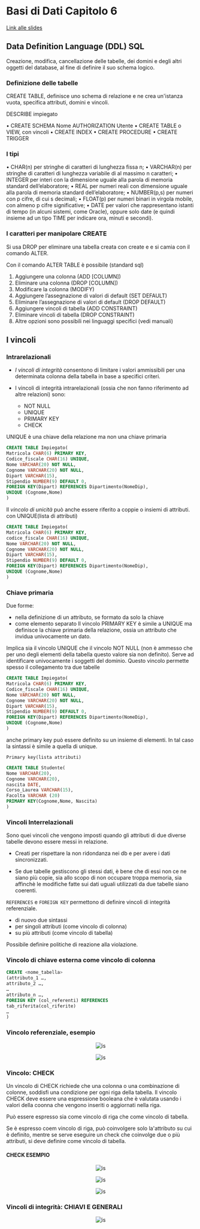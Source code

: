 # Basi di Dati Capitolo 6

[Link alle slides](https://elearning.di.unipi.it/pluginfile.php/77729/mod_resource/content/1/7.SQLDefinizioneDati.pdf)

## Data Definition Language (DDL) SQL

Creazione, modifica, cancellazione delle tabelle, dei domini e degli altri oggetti del database, al fine di definire il suo schema logico.

### Definizione delle tabelle

CREATE TABLE, definisce uno schema di relazione e ne crea un'istanza vuota, specifica attributi, domini e vincoli.

DESCRIBE impiegato

• CREATE SCHEMA Nome AUTHORIZATION Utente
• CREATE TABLE o VIEW, con vincoli
• CREATE INDEX
• CREATE PROCEDURE
• CREATE TRIGGER

### I tipi

• CHAR(n) per stringhe di caratteri di lunghezza fissa n;
• VARCHAR(n) per stringhe di caratteri di lunghezza variabile di al massimo n
caratteri;
• INTEGER per interi con la dimensione uguale alla parola di memoria standard
dell’elaboratore;
• REAL per numeri reali con dimensione uguale alla parola di memoria standard
dell’elaboratore;
• NUMBER(p,s) per numeri con p cifre, di cui s decimali;
• FLOAT(p) per numeri binari in virgola mobile, con almeno p cifre significative;
• DATE per valori che rappresentano istanti di tempo (in alcuni sistemi, come
Oracle), oppure solo date (e quindi insieme ad un tipo TIME per indicare ora,
minuti e secondi).

### I caratteri per manipolare CREATE

Si usa DROP per eliminare una tabella creata con create e e si camia con il comando ALTER.

Con il comando ALTER TABLE è possibile (standard sql)

1. Aggiungere una colonna (ADD [COLUMN])
2. Eliminare una colonna (DROP [COLUMN])
3. Modificare la colonna (MODIFY)
4. Aggiungere l’assegnazione di valori di default (SET DEFAULT)
5. Eliminare l’assegnazione di valori di default (DROP DEFAULT)
6. Aggiungere vincoli di tabella (ADD CONSTRAINT)
7. Eliminare vincoli di tabella (DROP CONSTRAINT)
8. Altre opzioni sono possibili nei linguaggi specifici (vedi manuali)

## I vincoli

### Intrarelazionali

- _I vincoli di integrità_ consentono di limitare i valori ammissibili per una determinata colonna della tabella in base a specifici criteri.

- I vincoli di integrità intrarelazionali (ossia che non fanno riferimento ad altre relazioni) sono:
  - NOT NULL
  - UNIQUE
  - PRIMARY KEY
  - CHECK

UNIQUE è una chiave della relazione ma non una chiave primaria

```sql
CREATE TABLE Impiegato(
Matricola CHAR(6) PRIMARY KEY,
Codice_fiscale CHAR(16) UNIQUE,
Nome VARCHAR(20) NOT NULL,
Cognome VARCHAR(20) NOT NULL,
Dipart VARCHAR(15),
Stipendio NUMBER(9) DEFAULT 0,
FOREIGN KEY(Dipart) REFERENCES Dipartimento(NomeDip),
UNIQUE (Cognome,Nome)
)
```

Il _vincolo di unicità_ può anche essere riferito a coppie o insiemi di attributi.
con UNIQUE(lista di attributi)

```sql
CREATE TABLE Impiegato(
Matricola CHAR(6) PRIMARY KEY,
codice_fiscale CHAR(16) UNIQUE,
Nome VARCHAR(20) NOT NULL,
Cognome VARCHAR(20) NOT NULL,
Dipart VARCHAR(15),
Stipendio NUMBER(9) DEFAULT 0,
FOREIGN KEY(Dipart) REFERENCES Dipartimento(NomeDip),
UNIQUE (Cognome,Nome)
)
```

### Chiave primaria

Due forme:

- nella definizione di un attributo, se formato da solo la chiave
- come elemento separato
  Il vincolo PRIMARY KEY è simile a UNIQUE ma definisce la chiave primaria della relazione, ossia un attributo che invidua univocamente un dato.

Implica sia il vincolo UNIQUE che il vincolo NOT NULL (non è ammesso che per uno degli elementi della tabella questo valore sia non definito).
Serve ad identificare univocamente i soggetti del dominio. Questo vincolo permette spesso il collegamento tra due tabelle

```sql
CREATE TABLE Impiegato(
Matricola CHAR(6) PRIMARY KEY,
Codice_fiscale CHAR(16) UNIQUE,
Nome VARCHAR(20) NOT NULL,
Cognome VARCHAR(20) NOT NULL,
Dipart VARCHAR(15),
Stipendio NUMBER(9) DEFAULT 0,
FOREIGN KEY(Dipart) REFERENCES Dipartimento(NomeDip),
UNIQUE (Cognome,Nome)
)
```

anche primary key può essere definito su un insieme di elementi. In tal caso la sintassi è simile a quella di unique.

`Primary key(lista attributi)`

```sql
CREATE TABLE Studente(
Nome VARCHAR(20),
Cognome VARCHAR(20),
nascita DATE,
Corso_Laurea VARCHAR(15),
Facolta VARCHAR (20)
PRIMARY KEY(Cognome,Nome, Nascita)
)
```

### Vincoli Interrelazionali

Sono quei vincoli che vengono imposti quando gli attributi di due diverse tabelle devono essere messi in relazione.

- Creati per rispettare la non ridondanza nei db e per avere i dati sincronizzati.

- Se due tabelle gestiscono gli stessi dati, è bene che di essi non ce ne siano più copie, sia allo scopo di non occupare troppa memoria, sia affinchè le modifiche fatte sui dati uguali utilizzati da due tabelle siano coerenti.

`REFERENCES` e `FOREIGN KEY` permettono di definire vincoli di integrità referenziale.

- di nuovo due sintassi
- per singoli attributi (come vincolo di colonna)
- su più attributi (come vincolo di tabella)

Possibile definire politiche di reazione alla violazione.

### Vincolo di chiave esterna come vincolo di colonna

```sql
CREATE <nome_tabella>
(attributo_1 …,
attributo_2 …,
…
attributo_n …,
FOREIGN KEY (col_referenti) REFERENCES
tab_riferita(col_riferite)
…
)
```

### Vincolo referenziale, esempio

<p align="center">
  <img src="./assets/bd-6-1.png" alt="is" />
</p>

<p align="center">
  <img src="./assets/bd-6-2.png" alt="is" />
</p>

### Vincolo: CHECK

Un vincolo di CHECK richiede che una colonna o una combinazione di colonne, soddisfi una condizione per ogni riga della tabella.
Il vincolo CHECK deve essere una espressione booleana che è valutata usando i valori della coonna che vengono inseriti o aggiornati nella riga.

Può essere espresso sia come vincolo di riga che come vincolo di tabella.

Se è espresso coem vincolo di riga, può coinvolgere solo la'attributo su cui è definito, mentre se serve eseguire un check che coinvolge due o più attributi, si deve definire come vincolo di tabella.

#### CHECK ESEMPIO

<p align="center">
  <img src="./assets/bd-6-3.png" alt="is" />
</p>

<p align="center">
  <img src="./assets/bd-6-4.png" alt="is" />
</p>

<p align="center">
  <img src="./assets/bd-6-5.png" alt="is" />
</p>

### Vincoli di integrità: CHIAVI E GENERALI

<p align="center">
  <img src="./assets/bd-6-6.png" alt="is" />
</p>

